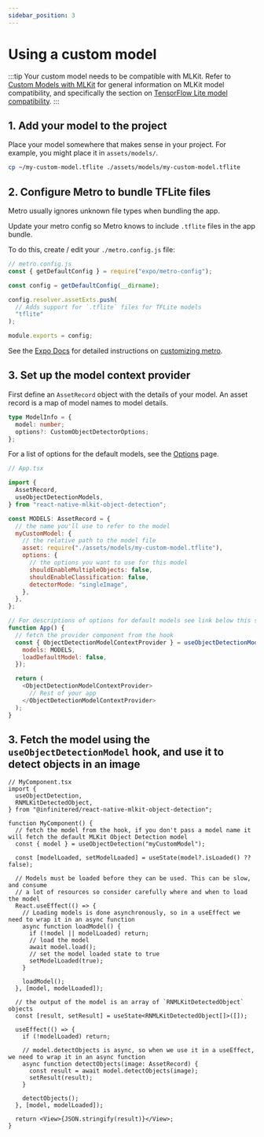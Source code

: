 ```yaml
---
sidebar_position: 3
---
```


# Using a custom model

:::tip
Your custom model needs to be compatible with MLKit. Refer
to [Custom Models with MLKit](https://developers.google.com/ml-kit/custom-models) for general information on
MLKit model compatibility, and specifically the section
on [TensorFlow Lite model compatibility](https://developers.google.com/ml-kit/custom-models#model-compatibility).
:::

## 1. Add your model to the project

Place your model somewhere that makes sense in your project. For example, you might place it in `assets/models/`.

```bash
cp ~/my-custom-model.tflite ./assets/models/my-custom-model.tflite
```

## 2. Configure Metro to bundle TFLite files

Metro usually ignores unknown file types when bundling the app.

Update your metro config so Metro knows to include `.tflite` files in the app bundle.

To do this, create / edit your `./metro.config.js` file:

```js
// metro.config.js
const { getDefaultConfig } = require("expo/metro-config");

const config = getDefaultConfig(__dirname);

config.resolver.assetExts.push(
  // Adds support for `.tflite` files for TFLite models
  "tflite"
);

module.exports = config;
```

See the [Expo Docs](https://docs.expo.dev/guides/customizing-metro/#adding-more-file-extensions-to-assetexts) for
detailed instructions on [customizing metro](https://docs.expo.dev/guides/customizing-metro).

## 3. Set up the model context provider

First define an `AssetRecord` object with the details of your model. An asset record is a map of model names to model
details.

```ts
type ModelInfo = {
  model: number;
  options?: CustomObjectDetectorOptions;
};
```

For a list of options for the default models, see the [Options](../options) page.

```js
// App.tsx

import {
  AssetRecord,
  useObjectDetectionModels,
} from "react-native-mlkit-object-detection";

const MODELS: AssetRecord = {
  // the name you'll use to refer to the model
  myCustomModel: {
    // the relative path to the model file
    asset: require("./assets/models/my-custom-model.tflite"),
    options: {
      // the options you want to use for this model
      shouldEnableMultipleObjects: false,
      shouldEnableClassification: false,
      detectorMode: "singleImage",
    },
  },
};

// For descriptions of options for default models see link below this snipped.
function App() {
  // fetch the provider component from the hook
  const { ObjectDetectionModelContextProvider } = useObjectDetectionModels({
    models: MODELS,
    loadDefaultModel: false,
  });

  return (
    <ObjectDetectionModelContextProvider>
      // Rest of your app
    </ObjectDetectionModelContextProvider>
  );
}
```

## 3. Fetch the model using the `useObjectDetectionModel` hook, and use it to detect objects in an image

```tsx
// MyComponent.tsx
import {
  useObjectDetection,
  RNMLKitDetectedObject,
} from "@infinitered/react-native-mlkit-object-detection";

function MyComponent() {
  // fetch the model from the hook, if you don't pass a model name it will fetch the default MLKit Object Detection model
  const { model } = useObjectDetection("myCustomModel");

  const [modelLoaded, setModelLoaded] = useState(model?.isLoaded() ?? false);

  // Models must be loaded before they can be used. This can be slow, and consume
  // a lot of resources so consider carefully where and when to load the model
  React.useEffect(() => {
    // Loading models is done asynchronously, so in a useEffect we need to wrap it in an async function
    async function loadModel() {
      if (!model || modelLoaded) return;
      // load the model
      await model.load();
      // set the model loaded state to true
      setModelLoaded(true);
    }

    loadModel();
  }, [model, modelLoaded]);

  // the output of the model is an array of `RNMLKitDetectedObject` objects
  const [result, setResult] = useState<RNMLKitDetectedObject[]>([]);

  useEffect(() => {
    if (!modelLoaded) return;

    // model.detectObjects is async, so when we use it in a useEffect, we need to wrap it in an async function
    async function detectObjects(image: AssetRecord) {
      const result = await model.detectObjects(image);
      setResult(result);
    }

    detectObjects();
  }, [model, modelLoaded]);

  return <View>{JSON.stringify(result)}</View>;
}
```
